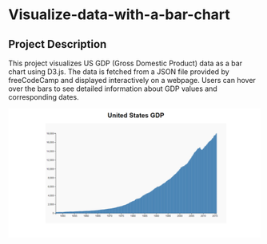 # Visualize-data-with-a-bar-chart

## Project Description

This project visualizes US GDP (Gross Domestic Product) data as a bar chart using D3.js. The data is fetched from a JSON file provided by freeCodeCamp and displayed interactively on a webpage. Users can hover over the bars to see detailed information about GDP values and corresponding dates.

![Demo Screenshot](images/1.png)
